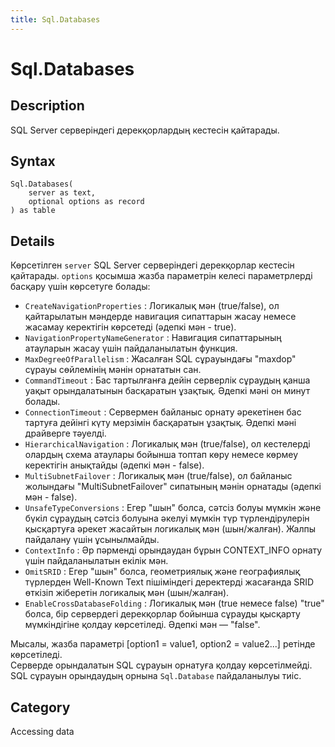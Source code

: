 ```yaml
---
title: Sql.Databases
---
```


# Sql.Databases


## Description

SQL Server серверіндегі дерекқорлардың кестесін қайтарады.


## Syntax

```powerquery
Sql.Databases(
    server as text,
    optional options as record
) as table
```


## Details

Көрсетілген <code>server</code> SQL Server серверіндегі дерекқорлар кестесін қайтарады. <code>options</code> қосымша жазба параметрін келесі параметрлерді басқару үшін көрсетуге болады:    <ul><li><code>CreateNavigationProperties</code> : Логикалық мән (true/false), ол қайтарылатын мәндерде навигация сипаттарын жасау немесе жасамау керектігін көрсетеді (әдепкі мән - true).</li><li><code>NavigationPropertyNameGenerator</code> : Навигация сипаттарының атауларын жасау үшін пайдаланылатын функция.</li><li><code>MaxDegreeOfParallelism</code> : Жасалған SQL сұрауындағы &quot;maxdop&quot; сұрауы сөйлемінің мәнін орнататын сан.</li><li><code>CommandTimeout</code> : Бас тартылғанға дейін серверлік сұраудың қанша уақыт орындалатынын басқаратын ұзақтық. Әдепкі мәні он минут болады.</li><li><code>ConnectionTimeout</code> : Сервермен байланыс орнату әрекетінен бас тартуға дейінгі күту мерзімін басқаратын ұзақтық. Әдепкі мәні драйверге тәуелді.</li><li><code>HierarchicalNavigation</code> : Логикалық мән (true/false), ол кестелерді олардың схема атаулары бойынша топтап көру немесе көрмеу керектігін анықтайды (әдепкі мән - false).</li><li><code>MultiSubnetFailover</code> : Логикалық мән (true/false), ол байланыс жолындағы &quot;MultiSubnetFailover&quot; сипатының мәнін орнатады (әдепкі мән - false).</li><li><code>UnsafeTypeConversions</code> : Егер &quot;шын&quot; болса, сәтсіз болуы мүмкін және бүкіл сұраудың сәтсіз болуына әкелуі мүмкін түр түрлендірулерін қысқартуға әрекет жасайтын логикалық мән (шын/жалған). Жалпы пайдалану үшін ұсынылмайды.</li><li><code>ContextInfo</code> : Әр пәрменді орындаудан бұрын CONTEXT_INFO орнату үшін пайдаланылатын екілік мән.</li><li><code>OmitSRID</code> : Егер &quot;шын&quot; болса, геометриялық және географиялық түрлерден Well-Known Text пішіміндегі деректерді жасағанда SRID өткізіп жіберетін логикалық мән (шын/жалған).</li><li><code>EnableCrossDatabaseFolding</code> : Логикалық мән (true немесе false) &quot;true&quot; болса, бір сервердегі дерекқорлар бойынша сұрауды қысқарту мүмкіндігіне қолдау көрсетіледі. Әдепкі мән — &quot;false&quot;.</li></ul>    Мысалы, жазба параметрі [option1 = value1, option2 = value2...] ретінде көрсетіледі.    <br />    Серверде орындалатын SQL сұрауын орнатуға қолдау көрсетілмейді. SQL сұрауын орындаудың орнына <code>Sql.Database</code> пайдаланылуы тиіс.    



## Category
Accessing data
